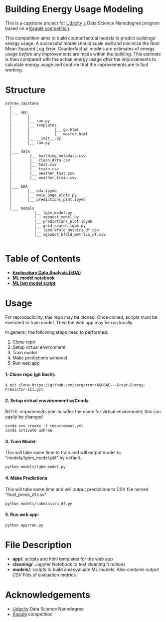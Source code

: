 # Building Energy Usage Modeling
This is a capstone project for [Udacity's](https://www.udacity.com/) Data Science Nanodegree program based on a [Kaggle competition](https://www.kaggle.com/c/ashrae-energy-prediction/overview).

This competition aims to build counterfactual models to predict buildings' energy usage. A successful model should scale well and minimize the Root Mean Squared Log Error. Counterfactual models are estimates of energy usage *before* any improvements are made within the building. This estimate is then compared with the actual energy usage *after* the improvements to calculate energy usage and confirm that the improvements are in fact working.

# Structure
```
ashrae_capstone
  |
  |___ app
  |       |
  |       |__ run.py
  |       |__ templates
  |       |           |__ go.html
  |       |           |__ master.html
  |       |__ __init__.py
  |       |__ run.py
  |
  |___ data
  |        |__ building_metadata.csv
  |        |__ clean_data.csv
  |        |__ test.csv
  |        |__ train.csv
  |        |__ weather_test.csv
  |        |__ weather_train.csv
  |
  |___ EDA
  |       |__ eda.ipynb
  |       |__ main_page_plots.py
  |       |__ predictions_plot.ipynb
  |
  |___ models
             |__ lgbm_model.py
             |__ xgboost_model.by
             |__ predictions_plot.ipynb
             |__ grid_search_lgbm.py
             |__ lgbm_kfold_metrics_df.csv
             |__ xgboost_kfold_metrics_df.csv
            
  ```

# Table of Contents
- [**Exploratory Data Analysis (EDA)**](https://github.com/sergatron/ASHRAE---Great-Energy-Predictor-III/blob/master/EDA/eda.ipynb)
- [**ML model notebook**](https://github.com/sergatron/ASHRAE---Great-Energy-Predictor-III/blob/master/models/model_nb.ipynb)
- [**ML last model script**](https://github.com/sergatron/ASHRAE---Great-Energy-Predictor-III/blob/master/models/lgbm_model.py)


# Usage
For reproducibility, this repo may be cloned. Once cloned, scripts must be executed to train model. Then the web app may be run locally. 

In general, the following steps need to performed:
 1. Clone repo
 2. Setup virtual environment
 3. Train model
 4. Make predictions w/model
 5. Run web app


#### 1. Clone repo (git Bash):

```
$ git clone https://github.com/sergatron/ASHRAE---Great-Energy-Predictor-III.git
```


#### 2. Setup virtual envvironment w/Conda

NOTE: *requirements.yml* includes the name for virtual environment; this can easily be changed
```
conda env create -f requirement.yml
conda activate ashrae
```

#### 3. Train Model:

This will take some time to train and will output model to "models/lgbm_model.pkl" by default.

```
python models/lgbm_model.py
```


#### 4. Make Predictions

This will take some time and will output predictions to CSV file named "final_preds_df.csv"

```
python models/submission_df.py
```


#### 5. Run web app:

```
python app/run.py
```


# File Description
 - **app/**: scripts and html templates for the web app
 - **cleaning/**: Jupyter Notebook to test cleaning functions
 - **models/**: scripts to build and evaluate ML models. Also contains output *CSV* files of evaluation metrics.

# Acknowledgements
- [Udacity](https://www.udacity.com/) Data Science Nanodegree 
- [Kaggle](https://www.kaggle.com/c/ashrae-energy-prediction/overview) competition 

